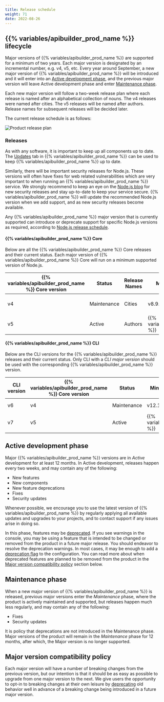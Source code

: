 ```yaml
---
title: Release schedule
weight: 71
date: 2022-08-26
---
```


## {{% variables/apibuilder_prod_name %}} lifecycle

Major versions of {{% variables/apibuilder_prod_name %}} are supported for a minimum of two years. Each major version is designated by an incremental number, e.g. v4, v5, etc. Every year around September, a new major version of {{% variables/apibuilder_prod_name %}} will be introduced and it will enter into an [Active development phase](#active-development-phase), and the previous major version will leave Active development phase and enter [Maintenance phase](#maintenance-phase).

Each new major version will follow a two-week release plan where each release is named after an alphabetical collection of nouns. The v4 releases were named after cities. The v5 releases will be named after authors. Release names for subsequent releases will be decided later.

The current release schedule is as follows:

![Product release plan](/Images/lifecycle-release-plan.png)

### Releases

As with any software, it is important to keep up all components up to date. The [Updates](/docs/developer_guide/console#updates-tab) tab in {{% variables/apibuilder_prod_name %}} can be used to keep {{% variables/apibuilder_prod_name %}} up to date.

Similarly, there will be important security releases for Node.js. These versions will often have fixes for web related vulnerabilities which are very important to when running an {{% variables/apibuilder_prod_name %}} service. We strongly recommend to keep an eye on the [Node.js blog](https://nodejs.org/en/blog/vulnerability) for new security releases and stay up-to-date to keep your service secure. {{% variables/apibuilder_prod_name %}} will update the recommended Node.js version when we add support, and as new security releases become available.

Any {{% variables/apibuilder_prod_name %}} major version that is currently supported can introduce or deprecate support for specific Node.js versions as required, according to [Node.js release schedule](https://nodejs.org/en/about/releases).

#### {{% variables/apibuilder_prod_name %}} Core

Below are all the {{% variables/apibuilder_prod_name %}} Core releases and their current status. Each major version of {{% variables/apibuilder_prod_name %}} Core will run on a minimum supported version of Node.js.

| {{% variables/apibuilder_prod_name %}} Core version | Status      | Release Names | Minimum Node.js                | Recommended Node.js                | Active Start | Maintenance Start | Support Stop |
| ---------------------------------------------- | ----------- | ------------- | ------------------------------ | ---------------------------------- | ------------ | ----------------- | ------------ |
| v4                                             | Maintenance | Cities        | v8.9.0                         | {{% variables/recommended_node %}} | 2018-06-29   | 2022-09-09        | 2023-09-09      |
| v5                                             | Active      | Authors       | {{% variables/minimum_node %}} | {{% variables/recommended_node %}} | 2022-09-09   | 2023-09-09           | 2024-09-09      |

#### {{% variables/apibuilder_prod_name %}} CLI

Below are the CLI versions for the {{% variables/apibuilder_prod_name %}} releases and their current status. Only CLI with a _CLI major version_ should be used with the corresponding {{% variables/apibuilder_prod_name %}} version.

| CLI version | {{% variables/apibuilder_prod_name %}} Core version | Status      | Minimum Node.js for CLI            | Active Start | Maintenance Start | Support Stop |
| ---------------------------------------------- | ----------------- | ----------- | ---------------------------------- | ------------ | ----------------- | ------------ |
| v6                                             | v4                | Maintenance | v12.17.0                           | 2018-06-29   | 2022-09-09        | 2023-09-09      |
| v7                                             | v5                | Active      | {{% variables/minimum_node_cli %}} | 2022-09-09   | 2023-09-09           | 2024-09-09      |

## Active development phase

Major {{% variables/apibuilder_prod_name %}} versions are in _Active_ development for at least 12 months. In Active development, releases happen every two weeks, and may contain any of the following:

* New features
* New components
* New feature deprecations
* Fixes
* Security updates

Whenever possible, we encourage you to use the latest version of {{% variables/apibuilder_prod_name %}} by regularly applying all available updates and upgrades to your projects, and to contact support if any issues arise in doing so.

In this phase, features may be [deprecated](/docs/deprecations). If you see warnings in the console, you may be using a feature that is intended to be changed or removed from the product in a future major release. You should endeavor to resolve the deprecation warnings. In most cases, it may be enough to add a [deprecation flag](/docs/deprecations#deprecation-flags) to the configuration. You can read more about when deprecated features are planned to be removed from the product in the [Major version compatibility policy](#major-version-compatibility-policy) section below.

## Maintenance phase

When a new major version of {{% variables/apibuilder_prod_name %}} is released, previous major versions enter the _Maintenance_ phase, where the product is actively maintained and supported, but releases happen much less regularly, and may contain any of the following:

* Fixes
* Security updates

It is policy that deprecations are not introduced in the Maintenance phase. Major versions of the product will remain in the _Maintenance_ phase for 12 months, after which, the Major version is no longer supported.

## Major version compatibility policy

Each major version will have a number of breaking changes from the previous version, but our intention is that it should be as easy as possible to upgrade from one major version to the next. We give users the opportunity to opt-in to breaking changes at their own leisure by [deprecating](/docs/deprecations) old behavior well in advance of a breaking change being introduced in a future major version.
